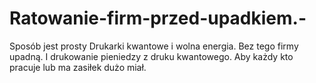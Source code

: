 # Ratowanie-firm-przed-upadkiem.-
Sposób jest prosty Drukarki kwantowe i wolna energia. Bez tego firmy upadną. I drukowanie pieniedzy z druku kwantowego. Aby każdy kto pracuje lub ma zasiłek dużo miał.  
